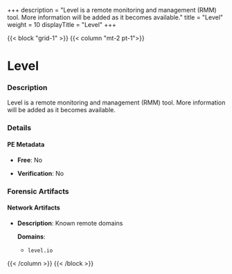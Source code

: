 +++
description = "Level is a remote monitoring and management (RMM) tool. More information will be added as it becomes available."
title = "Level"
weight = 10
displayTitle = "Level"
+++


{{< block "grid-1" >}}
{{< column "mt-2 pt-1">}}

# Level


### Description

Level is a remote monitoring and management (RMM) tool. More information will be added as it becomes available.




### Details


#### PE Metadata


- **Free**: No

- **Verification**: No





### Forensic Artifacts




#### Network Artifacts

- **Description**: Known remote domains

  **Domains**:
    - `level.io`








{{< /column >}}
{{< /block >}}
